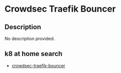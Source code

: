 # Crowdsec Traefik Bouncer

## Description

No description provided.

## k8 at home search

- [crowdsec-traefik-bouncer](https://nanne.dev/k8s-at-home-search/#/crowdsec-traefik-bouncer)
